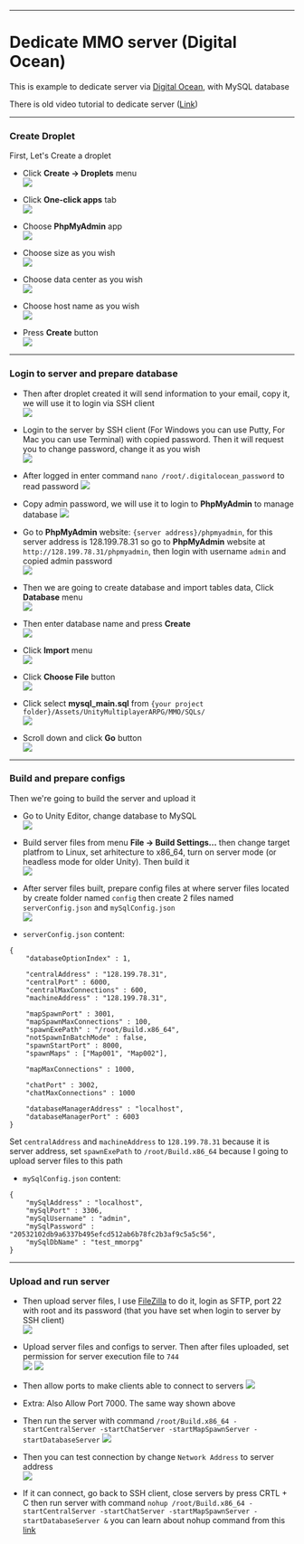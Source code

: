 * * *

Dedicate MMO server (Digital Ocean)
===================================

This is example to dedicate server via [Digital Ocean](https://m.do.co/c/03d10d801aee), with MySQL database

There is old video tutorial to dedicate server ([Link](https://www.youtube.com/watch?v=1CGRlHGDu8U))

* * *

### Create Droplet

First, Let's Create a droplet

*   Click **Create → Droplets** menu  
![](./img-digitalocean/003-create_droplet_001.png)

*   Click **One-click apps** tab  
![](./img-digitalocean/004-create_droplet_002.png)

*   Choose **PhpMyAdmin** app  
![](./img-digitalocean/005-create_droplet_003.png)

*   Choose size as you wish  
![](./img-digitalocean/006-create_droplet_004.png)

*   Choose data center as you wish  
![](./img-digitalocean/008-create_droplet_006.png)

*   Choose host name as you wish  
![](./img-digitalocean/009-create_droplet_007.png)

*   Press **Create** button  
![](./img-digitalocean/010-create_droplet_008.png)

* * *

### Login to server and prepare database

*   Then after droplet created it will send information to your email, copy it, we will use it to login via SSH client  
![](./img-digitalocean/011-mailed_password.png)

*   Login to the server by SSH client (For Windows you can use Putty, For Mac you can use Terminal) with copied password. Then it will request you to change password, change it as you wish  
![](./img-digitalocean/012-ssh_login.png)

*   After logged in enter command `nano /root/.digitalocean_password` to read password
![](./img-digitalocean/014-get_password_001.png)

*   Copy admin password, we will use it to login to **PhpMyAdmin** to manage database
![](./img-digitalocean/015-get_password_002.png)

*   Go to **PhpMyAdmin** website: `{server address}/phpmyadmin`, for this server address is 128.199.78.31 so go to **PhpMyAdmin** website at `http://128.199.78.31/phpmyadmin`, then login with username `admin` and copied admin password  
![](./img-digitalocean/016-db_login.png)

*   Then we are going to create database and import tables data, Click **Database** menu  
![](./img-digitalocean/017-create_db_001.png)

*   Then enter database name and press **Create**  
![](./img-digitalocean/018-create_db_002.png)

*   Click **Import** menu  
![](./img-digitalocean/019-create_db_003.png)

*   Click **Choose File** button  
![](./img-digitalocean/020-create_db_004.png)

*   Click select **mysql_main.sql** from `{your project folder}/Assets/UnityMultiplayerARPG/MMO/SQLs/`  
![](./img-digitalocean/021-create_db_005.png)

*   Scroll down and click **Go** button  
![](./img-digitalocean/022-create_db_006.png)

* * *

### Build and prepare configs

Then we're going to build the server and upload it

*   Go to Unity Editor, change database to MySQL  
![](./img-digitalocean/001-change_to_mysql.png)


*   Build server files from menu **File → Build Settings...** then change target platfrom to Linux, set arhitecture to x86_64, turn on server mode (or headless mode for older Unity). Then build it  
![](./img-digitalocean/002-build_as_server.png)

*   After server files built, prepare config files at where server files located by create folder named `config` then create 2 files named `serverConfig.json` and `mySqlConfig.json`  
![](./img-digitalocean/029-prepare_configs.png)

*   `serverConfig.json` content:  
```
{
    "databaseOptionIndex" : 1,
  
    "centralAddress" : "128.199.78.31",
    "centralPort" : 6000,
    "centralMaxConnections" : 600,
    "machineAddress" : "128.199.78.31",

    "mapSpawnPort" : 3001,
    "mapSpawnMaxConnections" : 100,
    "spawnExePath" : "/root/Build.x86_64",
    "notSpawnInBatchMode" : false,
    "spawnStartPort" : 8000,
    "spawnMaps" : ["Map001", "Map002"],
    
    "mapMaxConnections" : 1000,

    "chatPort" : 3002,
    "chatMaxConnections" : 1000

    "databaseManagerAddress" : "localhost",
    "databaseManagerPort" : 6003
}
```
Set `centralAddress` and `machineAddress` to `128.199.78.31` because it is server address, set `spawnExePath` to `/root/Build.x86_64` because I going to upload server files to this path

*   `mySqlConfig.json` content:  
```
{
    "mySqlAddress" : "localhost",
    "mySqlPort" : 3306,
    "mySqlUsername" : "admin",
    "mySqlPassword" : "20532102db9a6337b495efcd512ab6b78fc2b3af9c5a5c56",
    "mySqlDbName" : "test_mmorpg"
}
```

* * *

### Upload and run server

*   Then upload server files, I use [FileZilla](https://filezilla-project.org/) to do it, login as SFTP, port 22 with root and its password (that you have set when login to server by SSH client)  
![](./img-digitalocean/023-ftp_login.png)

*   Upload server files and configs to server. Then after files uploaded, set permission for server execution file to `744`  
![](./img-digitalocean/024-set_permissions_001.png)
![](./img-digitalocean/025-set_permissions_002.png)

*   Then allow ports to make clients able to connect to servers
![](./img-digitalocean/026-open_ports.png)
- Extra: Also Allow Port 7000.
The same way shown above

*   Then run the server with command `/root/Build.x86_64 -startCentralServer -startChatServer -startMapSpawnServer -startDatabaseServer`
![](./img-digitalocean/027-run_server.png)

*   Then you can test connection by change `Network Address` to server address  
![](./img-digitalocean/028-setup_client.png)

*   If it can connect, go back to SSH client, close servers by press CRTL + C then run server with command `nohup /root/Build.x86_64 -startCentralServer -startChatServer -startMapSpawnServer -startDatabaseServer &` you can learn about nohup command from this [link](https://www.ibm.com/support/knowledgecenter/en/ssw_aix_72/com.ibm.aix.cmds4/nohup.htm)

